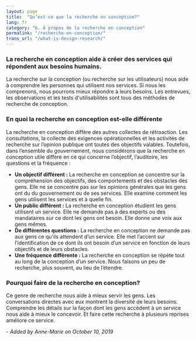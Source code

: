 ```yaml
---
layout: page
title:  "Qu’est-ce que la recherche en conception?"
lang: fr
category: "6. À propos de la recherche en conception"
permalink: "/recherche-en-conception/"
trans_url: "/what-is-design-research/"
---
```


### La recherche en conception aide à créer des services qui répondent aux besoins humains.

La recherche sur la conception (ou recherche sur les utilisateurs) nous aide à comprendre les personnes qui utilisent nos services. Si nous les comprenons, nous pourrons mieux répondre à leurs besoins. Les entrevues, les observations et les tests d'utilisabilités sont tous des méthodes de recherche de conception.

### En quoi la recherche en conception est-elle différente
La recherche en conception diffère des autres collectes de rétroaction. Les consultations, la collecte des exigences opérationnelles et les activités de recherche sur l’opinion publique ont toutes des objectifs valables. Toutefois, dans l’ensemble du gouvernement, nous considérons que la recherche en conception utile diffère en ce qui concerne l’objectif, l’auditoire, les questions et la fréquence :
* **Un objectif différent :** La recherche en conception se concentre sur la compréhension des objectifs, des comportements et des obstacles des gens. Elle ne se concentre pas sur les opinions générales que les gens ont du du gouvernement ou de ses services. Elle examine comment les gens utilisent les services et à quelle fin.
* **Un public différent :** La recherche en conception étudient les gens utilisent un service. Elle ne demande pas à des experts ou des mandataires sur ce dont les gens ont besoin. Elle donne une voix aux gens mêmes.
* **De différentes questions :** La recherche en conception ne demande pas aux gens ce qu’ils attendent d’un service. Elle met l’accent sur l’identification de ce dont ils ont besoin d’un service en fonction de leurs objectifs et de leurs obstacles.
* **Une fréquence différente :** La recherche en conception se répète tout au long de la conception d’un service. Nous faisons un peu de recherche, plus souvent, au lieu de l’étendre.

### Pourquoi faire de la recherche en conception?
Ce genre de recherche nous aide à mieux servir les gens. Les conversations directes avec eux montrent la diversité de leurs besoins. Comprendre les détails sur la façon dont les gens accèdent à un service nous aide à mieux le concevoir. Et faire cette recherche à plusieurs reprises améliore ce service.


_- Added by Anne-Marie on October 10, 2019_
